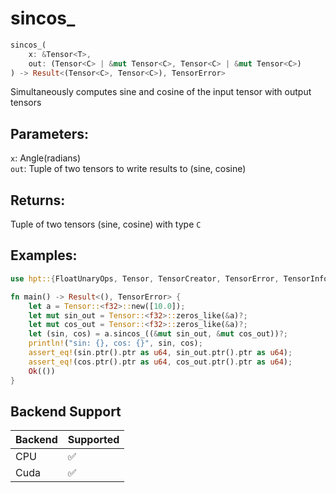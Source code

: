 # sincos_
```rust
sincos_(
    x: &Tensor<T>, 
    out: (Tensor<C> | &mut Tensor<C>, Tensor<C> | &mut Tensor<C>)
) -> Result<(Tensor<C>, Tensor<C>), TensorError>
```
Simultaneously computes sine and cosine of the input tensor with output tensors

## Parameters:
`x`: Angle(radians)  
`out`: Tuple of two tensors to write results to (sine, cosine)

## Returns:
Tuple of two tensors (sine, cosine) with type `C`

## Examples:
```rust
use hpt::{FloatUnaryOps, Tensor, TensorCreator, TensorError, TensorInfo};

fn main() -> Result<(), TensorError> {
    let a = Tensor::<f32>::new([10.0]);
    let mut sin_out = Tensor::<f32>::zeros_like(&a)?;
    let mut cos_out = Tensor::<f32>::zeros_like(&a)?;
    let (sin, cos) = a.sincos_((&mut sin_out, &mut cos_out))?;
    println!("sin: {}, cos: {}", sin, cos);
    assert_eq!(sin.ptr().ptr as u64, sin_out.ptr().ptr as u64);
    assert_eq!(cos.ptr().ptr as u64, cos_out.ptr().ptr as u64);
    Ok(())
}
```
## Backend Support
| Backend | Supported |
|---------|-----------|
| CPU     | ✅         |
| Cuda    | ✅        |